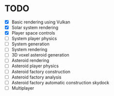 # TODO

- [x] Basic rendering using Vulkan
- [x] Solar system rendering
- [x] Player space controls
- [ ] System player physics
- [ ] System generation
- [ ] System rendering
- [ ] 3D voxel asteroid generation
- [ ] Asteroid rendering
- [ ] Asteroid player physics
- [ ] Asteroid factory construction
- [ ] Asteroid factory analysis
- [ ] Asteroid factory automatic construction skydock
- [ ] Multiplayer
